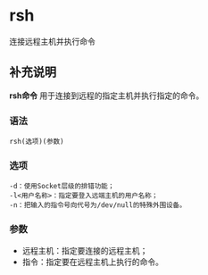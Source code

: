 #  rsh

连接远程主机并执行命令

##  补充说明

**rsh命令** 用于连接到远程的指定主机并执行指定的命令。

###  语法

    
    
    rsh(选项)(参数)
    

###  选项

    
    
    -d：使用Socket层级的排错功能；
    -l<用户名称>：指定要登入远端主机的用户名称；
    -n：把输入的指令号向代号为/dev/null的特殊外围设备。
    

###  参数

  * 远程主机：指定要连接的远程主机； 
  * 指令：指定要在远程主机上执行的命令。 

